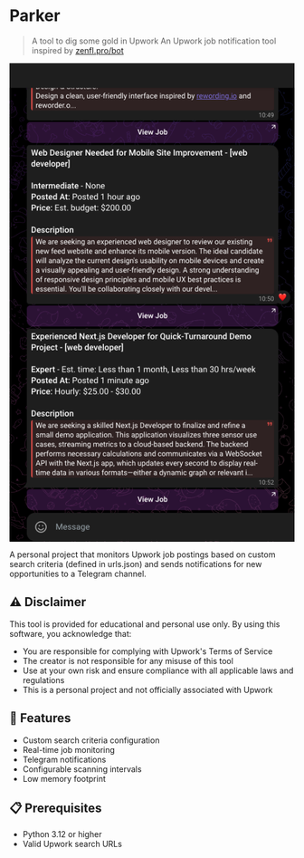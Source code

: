 # Parker
> A tool to dig some gold in Upwork
> An Upwork job notification tool inspired by [zenfl.pro/bot](https://zenfl.pro/bot)

<img src="./result.png" 
    alt="Picture" 
    width="auto" 
    style="display: block; margin: 0 auto" />

A personal project that monitors Upwork job postings based on custom search criteria (defined in urls.json) and sends notifications for new opportunities to a Telegram channel.

## ⚠️ Disclaimer

This tool is provided for educational and personal use only. By using this software, you acknowledge that:
- You are responsible for complying with Upwork's Terms of Service
- The creator is not responsible for any misuse of this tool
- Use at your own risk and ensure compliance with all applicable laws and regulations
- This is a personal project and not officially associated with Upwork

## 🚀 Features

- Custom search criteria configuration
- Real-time job monitoring
- Telegram notifications
- Configurable scanning intervals
- Low memory footprint

## 📋 Prerequisites

- Python 3.12 or higher
- Valid Upwork search URLs
